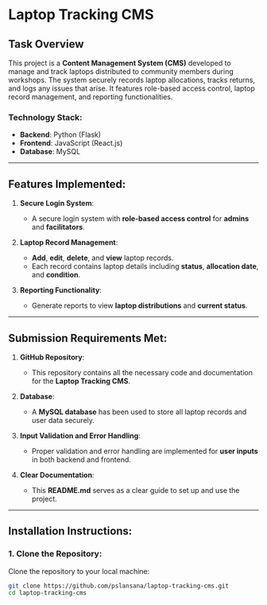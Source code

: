 # Laptop Tracking CMS

## Task Overview
This project is a **Content Management System (CMS)** developed to manage and track laptops distributed to community members during workshops. The system securely records laptop allocations, tracks returns, and logs any issues that arise. It features role-based access control, laptop record management, and reporting functionalities.

### **Technology Stack**:  
- **Backend**: Python (Flask)
- **Frontend**: JavaScript (React.js)
- **Database**: MySQL

---

## Features Implemented:
1. **Secure Login System**:
   - A secure login system with **role-based access control** for **admins** and **facilitators**.
   
2. **Laptop Record Management**:
   - **Add**, **edit**, **delete**, and **view** laptop records.
   - Each record contains laptop details including **status**, **allocation date**, and **condition**.

3. **Reporting Functionality**:
   - Generate reports to view **laptop distributions** and **current status**.

---

## Submission Requirements Met:
1. **GitHub Repository**:
   - This repository contains all the necessary code and documentation for the **Laptop Tracking CMS**.
   
2. **Database**:
   - A **MySQL database** has been used to store all laptop records and user data securely.
   
3. **Input Validation and Error Handling**:
   - Proper validation and error handling are implemented for **user inputs** in both backend and frontend.

4. **Clear Documentation**:
   - This **README.md** serves as a clear guide to set up and use the project.

---

## Installation Instructions:

### 1. **Clone the Repository**:
   Clone the repository to your local machine:
   ```bash
   git clone https://github.com/pslansana/laptop-tracking-cms.git
   cd laptop-tracking-cms

